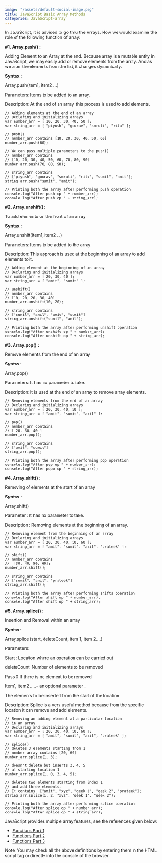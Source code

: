 ```yaml
---
image: "/assets/default-social-image.png"
title: JavaScript Basic Array Methods
categories: JavaScript-array
---
```


In JavaScript, it is advised to go thru the Arrays. Now we would examine the role of the following function of array:

**#1. Array.push() :**

Adding Element to an Array at the end. Because array is a mutable entity in JavaScript, we may easily add or remove elements from the array. And as we alter the elements from the list, it changes dynamically.

**Syntax :**

Array.push(item1, item2 …)

Parameters: Items to be added to an array.

Description: At the end of an array, this process is used to add elements.

```
// Adding elements at the end of an array 
// Declaring and initializing arrays 
var number_arr = [ 10, 20, 30, 40, 50 ]; 
var string_arr = [ "piyush", "gourav", "smruti", "ritu" ]; 
  
// push() 
// number_arr contains [10, 20, 30, 40, 50, 60] 
number_arr.push(60); 
  
// We can pass multiple parameters to the push() 
// number_arr contains 
// [10, 20, 30, 40, 50, 60, 70, 80, 90] 
number_arr.push(70, 80, 90); 
  
// string_arr contains 
// ["piyush", "gourav", "smruti", "ritu", "sumit", "amit"]; 
string_arr.push("sumit", "amit"); 
  
// Printing both the array after performing push operation 
console.log("After push op " + number_arr); 
console.log("After push op " + string_arr); 
```

**#2. Array.unshift() :**

To add elements on the front of an array

**Syntax :**

Array.unshift(item1, item2 …)

Parameters: Items to be added to the array

Description: This approach is used at the beginning of an array to add elements to it.

```
// Adding element at the beginning of an array 
// Declaring and initializing arrays 
var number_arr = [ 20, 30, 40 ]; 
var string_arr = [ "amit", "sumit" ]; 
  
// unshift() 
// number_arr contains 
// [10, 20, 20, 30, 40] 
number_arr.unshift(10, 20); 
  
// string_arr contains 
// ["sunil", "anil", "amit", "sumit"] 
string_arr.unshift("sunil", "anil"); 
  
// Printing both the array after performing unshift operation 
console.log("After unshift op " + number_arr); 
console.log("After unshift op " + string_arr); 
```

**#3. Array.pop() :**

Remove elements from the end of an array

**Syntax:**

Array.pop()

Parameters: It has no parameter to take.

Description: It is used at the end of an array to remove array elements.

```
// Removing elements from the end of an array 
// Declaring and initializing arrays 
var number_arr = [ 20, 30, 40, 50 ]; 
var string_arr = [ "amit", "sumit", "anil" ]; 
  
// pop() 
// number_arr contains 
// [ 20, 30, 40 ] 
number_arr.pop(); 
  
// string_arr contains 
// ["amit", "sumit"] 
string_arr.pop(); 
  
// Printing both the array after performing pop operation 
console.log("After pop op " + number_arr); 
console.log("After popo op " + string_arr); 
```

**#4. Array.shift() :**

Removing of elements at the start of an array

**Syntax :**

Array.shift()

Parameter : It has no parameter to take.

Description : Removing elements at the beginning of an array.

```
// Removing element from the beginning of an array 
// Declaring and initializing arrays 
var number_arr = [ 20, 30, 40, 50, 60 ]; 
var string_arr = [ "amit", "sumit", "anil", "prateek" ]; 
  
// shift() 
// number_arr contains 
//  [30, 40, 50, 60]; 
number_arr.shift(); 
  
// string_arr contains 
// ["sumit", "anil", "prateek"] 
string_arr.shift(); 
  
// Printing both the array after performing shifts operation 
console.log("After shift op " + number_arr); 
console.log("After shift op " + string_arr); 
```

**#5. Array.splice() :**

Insertion and Removal within an array

**Syntax:**

Array.splice (start, deleteCount, item 1, item 2….) 

Parameters:  

Start : Location where an operation can be carried out

deleteCount: Number of elements to be removed

Pass 0 If there is no element to be removed

Item1, item2 …..- an optional parameter . 

The elements to be inserted from the start of the location

Description: Splice is a very useful method because from the specific location it can remove and add elements.

```
// Removing an adding element at a particular location 
// in an array 
// Declaring and initializing arrays 
var number_arr = [ 20, 30, 40, 50, 60 ]; 
var string_arr = [ "amit", "sumit", "anil", "prateek" ]; 
  
// splice() 
// deletes 3 elements starting from 1 
// number array contains [20, 60] 
number_arr.splice(1, 3); 
  
// doesn't delete but inserts 3, 4, 5 
// at starting location 1 
number_arr.splice(1, 0, 3, 4, 5); 
  
// deletes two elements starting from index 1 
// and add three elements. 
// It contains  ["amit", "xyz", "geek 1", "geek 2", "prateek"]; 
string_arr.splice(1, 2, "xyz", "geek 1", "geek 2"); 
  
// Printing both the array after performing splice operation 
console.log("After splice op " + number_arr); 
console.log("After splice op " + string_arr); 
```

JavaScript provides multiple array features, see the references given below:

* [Functions Part 1](https://www.geeksforgeeks.org/must-use-javascript-array-functions-part-1/)
* [Functions Part 2](https://www.geeksforgeeks.org/must-use-javascript-array-functions-part-2/)
* [Functions Part 3](https://www.geeksforgeeks.org/must-use-javascript-array-functions-part-3/)

Note: You may check all the above definitions by entering them in the HTML script tag or directly into the console of the browser.